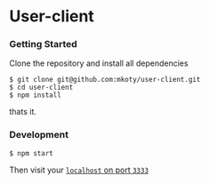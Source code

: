 # User-client



### Getting Started


Clone the repository and install all dependencies

    $ git clone git@github.com:mkoty/user-client.git
    $ cd user-client
    $ npm install

thats it.

### Development

    $ npm start
    

Then visit your [`localhost` on port `3333`](http://localhost:3333)
